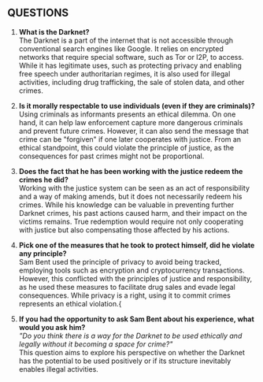 ## QUESTIONS   

1. **What is the Darknet?**   
    The Darknet is a part of the internet that is not accessible through conventional search engines like Google. It relies
    on encrypted networks that require special software, such as Tor or I2P, to access. While it has legitimate uses, such 
    as protecting privacy and enabling free speech under authoritarian regimes, it is also used for illegal activities,
    including drug trafficking, the sale of stolen data,  and other crimes.
   

2. **Is it morally respectable to use individuals (even if they are criminals)?**   
    Using criminals as informants presents an ethical dilemma. On one hand, it can help law enforcement capture more 
    dangerous criminals and prevent future crimes. However, it can also send the message that crime can be "forgiven"
    if one later cooperates with justice. From an ethical standpoint, this could violate the principle of justice, as
    the consequences for past crimes might not be proportional.
   
    
3. **Does the fact that he has been working with the justice redeem the crimes he did?**  
    Working with the justice system can be seen as an act of responsibility and a way of making amends, but it does not
    necessarily redeem his crimes. While his knowledge can be valuable in preventing further Darknet crimes, his past
    actions caused harm, and their impact on the victims remains. True redemption would require not only cooperating with
    justice but also compensating those affected by his actions.
   
    
4. **Pick one of the measures that he took to protect himself, did he violate any principle?**  
    Sam Bent used the principle of privacy to avoid being tracked, employing tools such as encryption and cryptocurrency 
    transactions. However, this conflicted with the principles of justice and responsibility, as he used these measures to
    facilitate drug sales and evade legal consequences. While privacy is a right, using it to commit crimes represents an
    ethical violation.{  
    
5. **If you had the opportunity to ask Sam Bent about his experience, what would you ask him?**  
    *"Do you think there is a way for the Darknet to be used ethically and legally without it becoming a space for crime?"*  
    This question aims to explore his perspective on whether the Darknet has the potential to be used positively or if its 
    structure inevitably enables illegal activities.

